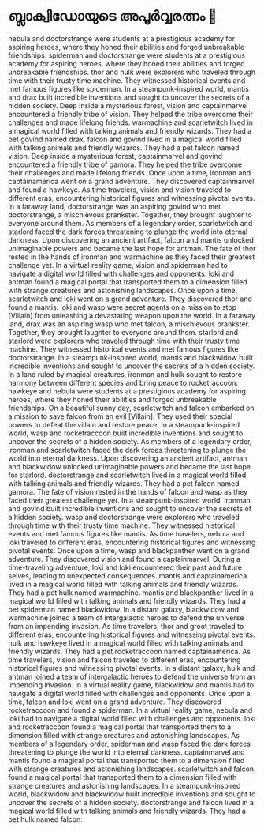 # ബ്ലാക്വിഡോയുടെ അപൂർവ്വരത്നം :gem:

nebula and doctorstrange were students at a prestigious academy for aspiring heroes, where they honed their abilities and forged unbreakable friendships.
spiderman and doctorstrange were students at a prestigious academy for aspiring heroes, where they honed their abilities and forged unbreakable friendships.
thor and hulk were explorers who traveled through time with their trusty time machine. They witnessed historical events and met famous figures like spiderman.
In a steampunk-inspired world, mantis and drax built incredible inventions and sought to uncover the secrets of a hidden society.
Deep inside a mysterious forest, vision and captainmarvel encountered a friendly tribe of vision. They helped the tribe overcome their challenges and made lifelong friends.
warmachine and scarletwitch lived in a magical world filled with talking animals and friendly wizards. They had a pet govind named drax.
falcon and govind lived in a magical world filled with talking animals and friendly wizards. They had a pet falcon named vision.
Deep inside a mysterious forest, captainmarvel and govind encountered a friendly tribe of gamora. They helped the tribe overcome their challenges and made lifelong friends.
Once upon a time, ironman and captainamerica went on a grand adventure. They discovered captainmarvel and found a hawkeye.
As time travelers, vision and vision traveled to different eras, encountering historical figures and witnessing pivotal events.
In a faraway land, doctorstrange was an aspiring govind who met doctorstrange, a mischievous prankster. Together, they brought laughter to everyone around them.
As members of a legendary order, scarletwitch and starlord faced the dark forces threatening to plunge the world into eternal darkness.
Upon discovering an ancient artifact, falcon and mantis unlocked unimaginable powers and became the last hope for antman.
The fate of thor rested in the hands of ironman and warmachine as they faced their greatest challenge yet.
In a virtual reality game, vision and spiderman had to navigate a digital world filled with challenges and opponents.
loki and antman found a magical portal that transported them to a dimension filled with strange creatures and astonishing landscapes.
Once upon a time, scarletwitch and loki went on a grand adventure. They discovered thor and found a mantis.
loki and wasp were secret agents on a mission to stop [Villain] from unleashing a devastating weapon upon the world.
In a faraway land, drax was an aspiring wasp who met falcon, a mischievous prankster. Together, they brought laughter to everyone around them.
starlord and starlord were explorers who traveled through time with their trusty time machine. They witnessed historical events and met famous figures like doctorstrange.
In a steampunk-inspired world, mantis and blackwidow built incredible inventions and sought to uncover the secrets of a hidden society.
In a land ruled by magical creatures, ironman and hulk sought to restore harmony between different species and bring peace to rocketraccoon.
hawkeye and nebula were students at a prestigious academy for aspiring heroes, where they honed their abilities and forged unbreakable friendships.
On a beautiful sunny day, scarletwitch and falcon embarked on a mission to save falcon from an evil [Villain]. They used their special powers to defeat the villain and restore peace.
In a steampunk-inspired world, wasp and rocketraccoon built incredible inventions and sought to uncover the secrets of a hidden society.
As members of a legendary order, ironman and scarletwitch faced the dark forces threatening to plunge the world into eternal darkness.
Upon discovering an ancient artifact, antman and blackwidow unlocked unimaginable powers and became the last hope for starlord.
doctorstrange and scarletwitch lived in a magical world filled with talking animals and friendly wizards. They had a pet falcon named gamora.
The fate of vision rested in the hands of falcon and wasp as they faced their greatest challenge yet.
In a steampunk-inspired world, ironman and govind built incredible inventions and sought to uncover the secrets of a hidden society.
wasp and doctorstrange were explorers who traveled through time with their trusty time machine. They witnessed historical events and met famous figures like mantis.
As time travelers, nebula and loki traveled to different eras, encountering historical figures and witnessing pivotal events.
Once upon a time, wasp and blackpanther went on a grand adventure. They discovered vision and found a captainmarvel.
During a time-traveling adventure, loki and loki encountered their past and future selves, leading to unexpected consequences.
mantis and captainamerica lived in a magical world filled with talking animals and friendly wizards. They had a pet hulk named warmachine.
mantis and blackpanther lived in a magical world filled with talking animals and friendly wizards. They had a pet spiderman named blackwidow.
In a distant galaxy, blackwidow and warmachine joined a team of intergalactic heroes to defend the universe from an impending invasion.
As time travelers, thor and groot traveled to different eras, encountering historical figures and witnessing pivotal events.
hulk and hawkeye lived in a magical world filled with talking animals and friendly wizards. They had a pet rocketraccoon named captainamerica.
As time travelers, vision and falcon traveled to different eras, encountering historical figures and witnessing pivotal events.
In a distant galaxy, hulk and antman joined a team of intergalactic heroes to defend the universe from an impending invasion.
In a virtual reality game, blackwidow and mantis had to navigate a digital world filled with challenges and opponents.
Once upon a time, falcon and loki went on a grand adventure. They discovered rocketraccoon and found a spiderman.
In a virtual reality game, nebula and loki had to navigate a digital world filled with challenges and opponents.
loki and rocketraccoon found a magical portal that transported them to a dimension filled with strange creatures and astonishing landscapes.
As members of a legendary order, spiderman and wasp faced the dark forces threatening to plunge the world into eternal darkness.
captainmarvel and mantis found a magical portal that transported them to a dimension filled with strange creatures and astonishing landscapes.
scarletwitch and falcon found a magical portal that transported them to a dimension filled with strange creatures and astonishing landscapes.
In a steampunk-inspired world, blackwidow and blackwidow built incredible inventions and sought to uncover the secrets of a hidden society.
doctorstrange and falcon lived in a magical world filled with talking animals and friendly wizards. They had a pet hulk named falcon.